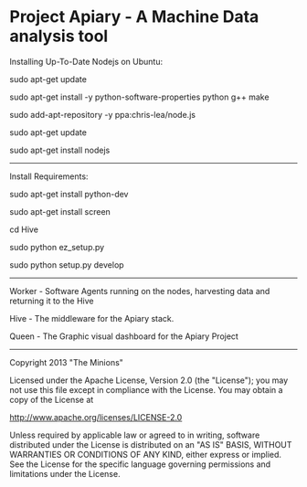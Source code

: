 Project Apiary - A Machine Data analysis tool  
=============================================

Installing Up-To-Date Nodejs on Ubuntu:

  sudo apt-get update
  
  sudo apt-get install -y python-software-properties python g++ make
  
  sudo add-apt-repository -y ppa:chris-lea/node.js
  
  sudo apt-get update
  
  sudo apt-get install nodejs

* * *

Install Requirements:

  sudo apt-get install python-dev
  
  sudo apt-get install screen
  
  cd Hive
  
  sudo python ez_setup.py
  
  sudo python setup.py develop
  
* * *

Worker - Software Agents running on the nodes, harvesting data and returning it to the Hive

Hive - The middleware for the Apiary stack.

Queen - The Graphic visual dashboard for the Apiary Project

* * *

Copyright 2013 "The Minions" 

Licensed under the Apache License, Version 2.0 (the "License");
you may not use this file except in compliance with the License.
You may obtain a copy of the License at

http://www.apache.org/licenses/LICENSE-2.0

Unless required by applicable law or agreed to in writing, software
distributed under the License is distributed on an "AS IS" BASIS,
WITHOUT WARRANTIES OR CONDITIONS OF ANY KIND, either express or implied.
See the License for the specific language governing permissions and
limitations under the License.
